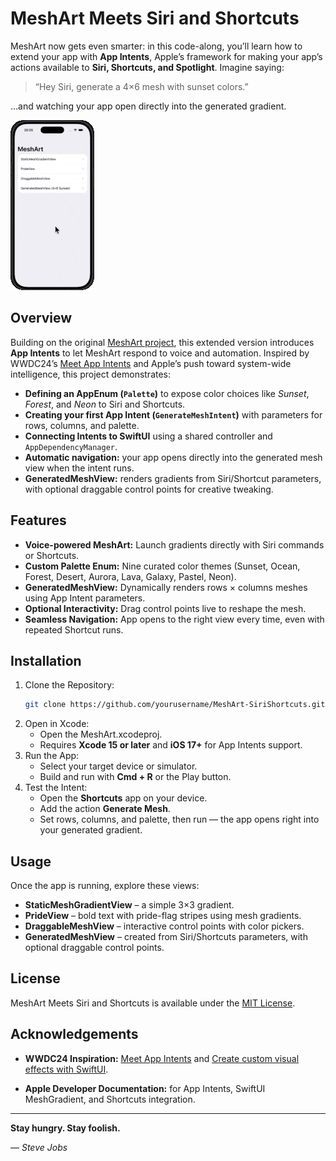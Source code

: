 # MeshArt Meets Siri and Shortcuts  

MeshArt now gets even smarter: in this code-along, you’ll learn how to extend your app with **App Intents**, Apple’s framework for making your app’s actions available to **Siri, Shortcuts, and Spotlight**. Imagine saying:  

> “Hey Siri, generate a 4×6 mesh with sunset colors.”  

…and watching your app open directly into the generated gradient.  

![MeshArtAppIntent](MeshArtAppIntentRounded.gif)  

## Overview  

Building on the original [MeshArt project](https://github.com/swiftandcurious/MeshArt), this extended version introduces **App Intents** to let MeshArt respond to voice and automation. Inspired by WWDC24’s [Meet App Intents](https://developer.apple.com/videos/play/wwdc2024/10189) and Apple’s push toward system-wide intelligence, this project demonstrates:  

- **Defining an AppEnum (`Palette`)** to expose color choices like *Sunset*, *Forest*, and *Neon* to Siri and Shortcuts.  
- **Creating your first App Intent (`GenerateMeshIntent`)** with parameters for rows, columns, and palette.  
- **Connecting Intents to SwiftUI** using a shared controller and `AppDependencyManager`.  
- **Automatic navigation:** your app opens directly into the generated mesh view when the intent runs.  
- **GeneratedMeshView:** renders gradients from Siri/Shortcut parameters, with optional draggable control points for creative tweaking.  

## Features  

- **Voice-powered MeshArt:** Launch gradients directly with Siri commands or Shortcuts.  
- **Custom Palette Enum:** Nine curated color themes (Sunset, Ocean, Forest, Desert, Aurora, Lava, Galaxy, Pastel, Neon).  
- **GeneratedMeshView:** Dynamically renders rows × columns meshes using App Intent parameters.  
- **Optional Interactivity:** Drag control points live to reshape the mesh.  
- **Seamless Navigation:** App opens to the right view every time, even with repeated Shortcut runs.  

## Installation  

1. Clone the Repository:  
   ```bash
   git clone https://github.com/yourusername/MeshArt-SiriShortcuts.git
   ```
2. Open in Xcode:
    - Open the MeshArt.xcodeproj.
    - Requires **Xcode 15 or later** and **iOS 17+** for App Intents support.
3. Run the App:
    - Select your target device or simulator.
    - Build and run with **Cmd + R** or the Play button.
4. Test the Intent:
    - Open the **Shortcuts** app on your device.
    - Add the action **Generate Mesh**.
    - Set rows, columns, and palette, then run — the app opens right into your generated gradient.
    
## Usage

Once the app is running, explore these views:

- **StaticMeshGradientView** – a simple 3×3 gradient.
- **PrideView** – bold text with pride-flag stripes using mesh gradients.
- **DraggableMeshView** – interactive control points with color pickers.
- **GeneratedMeshView** – created from Siri/Shortcuts parameters, with optional draggable control points.
    
## License

MeshArt Meets Siri and Shortcuts is available under the [MIT License](LICENSE).

## Acknowledgements

- **WWDC24 Inspiration:** [Meet App Intents](https://developer.apple.com/videos/play/wwdc2024/10189) and [Create custom visual effects with SwiftUI](https://developer.apple.com/videos/play/wwdc2024/10151).
    
- **Apple Developer Documentation:** for App Intents, SwiftUI MeshGradient, and Shortcuts integration.
    

---

**Stay hungry. Stay foolish.**

— _Steve Jobs_